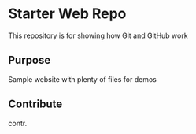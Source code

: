 # Starter Web Repo

This repository is for showing how Git and GitHub work

## Purpose

Sample website with plenty of files for demos

## Contribute

contr.